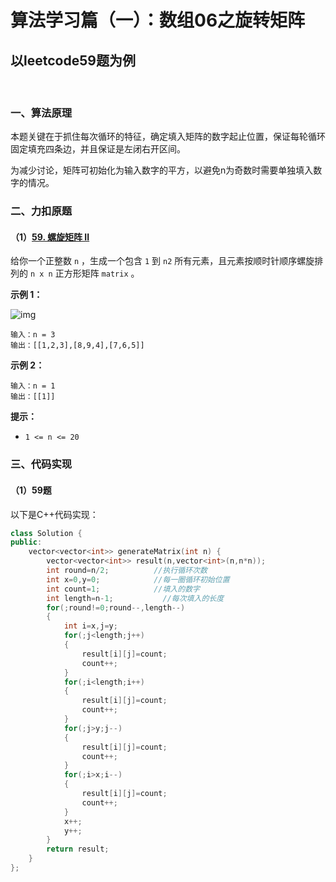 # 算法学习篇（一）：数组06之旋转矩阵

## 以leetcode59题为例

​		

### 一、算法原理

​		本题关键在于抓住每次循环的特征，确定填入矩阵的数字起止位置，保证每轮循环固定填充四条边，并且保证是左闭右开区间。

​		为减少讨论，矩阵可初始化为输入数字的平方，以避免n为奇数时需要单独填入数字的情况。

### 二、力扣原题

#### （1）[59. 螺旋矩阵 II](https://leetcode.cn/problems/spiral-matrix-ii/)

给你一个正整数 `n` ，生成一个包含 `1` 到 `n2` 所有元素，且元素按顺时针顺序螺旋排列的 `n x n` 正方形矩阵 `matrix` 。

 

**示例 1：**

![img](https://assets.leetcode.com/uploads/2020/11/13/spiraln.jpg)

```
输入：n = 3
输出：[[1,2,3],[8,9,4],[7,6,5]]
```

**示例 2：**

```
输入：n = 1
输出：[[1]]
```

 

**提示：**

- `1 <= n <= 20`



### 三、代码实现

#### （1）59题

以下是C++代码实现：

```c++
class Solution {
public:
    vector<vector<int>> generateMatrix(int n) {
        vector<vector<int>> result(n,vector<int>(n,n*n));
        int round=n/2;          //执行循环次数
        int x=0,y=0;            //每一圈循环初始位置
        int count=1;            //填入的数字
        int length=n-1;           //每次填入的长度
        for(;round!=0;round--,length--)
        {
            int i=x,j=y;
            for(;j<length;j++)
            {
                result[i][j]=count;
                count++;
            }
            for(;i<length;i++)
            {
                result[i][j]=count;
                count++;
            }
            for(;j>y;j--)
            {
                result[i][j]=count;
                count++;
            }
            for(;i>x;i--)
            {
                result[i][j]=count;
                count++;
            }
            x++;
            y++;
        }
        return result;
    }
};
```
